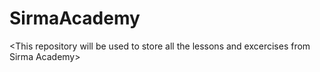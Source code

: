 # SirmaAcademy 
<This repository will be used to store all the lessons and excercises from Sirma Academy\>
